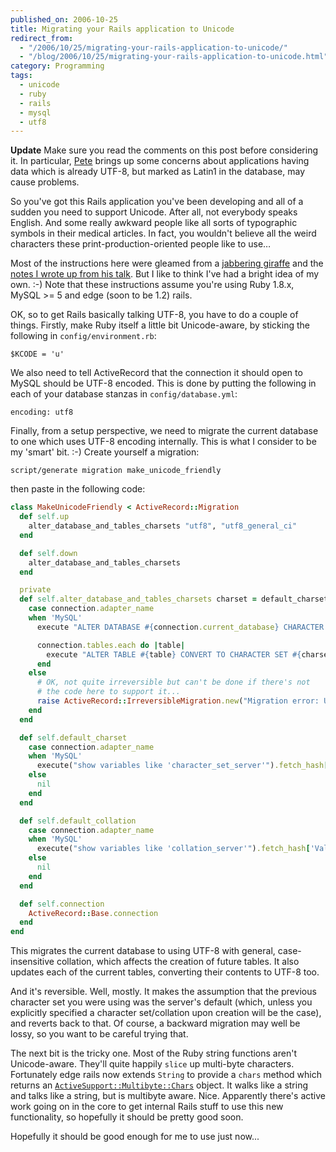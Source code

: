 ```yaml
---
published_on: 2006-10-25
title: Migrating your Rails application to Unicode
redirect_from:
  - "/2006/10/25/migrating-your-rails-application-to-unicode/"
  - "/blog/2006/10/25/migrating-your-rails-application-to-unicode.html"
category: Programming
tags:
  - unicode
  - ruby
  - rails
  - mysql
  - utf8
---
```

**Update** Make sure you read the comments on this post before considering it.  In particular, [Pete](/2006/10/25/migrating-your-rails-application-to-unicode/#comment-13156) brings up some concerns about applications having data which is already UTF-8, but marked as Latin1 in the database, may cause problems.

So you've got this Rails application you've been developing and all of a sudden
you need to support Unicode. After all, not everybody speaks English. And some
really awkward people like all sorts of typographic symbols in their medical
articles. In fact, you wouldn't believe all the weird characters these
print-production-oriented people like to use&hellip;

Most of the instructions here were gleamed from a [jabbering giraffe](http://happygiraffe.net/blog/archives/2006/09/16/unicode-for-rails) and the [notes I wrote up from his talk](/2006/10/11/railsconf-europe-2006-unicode-for-rails-dominic-mitchell/).  But I like to think I've had a bright idea of my own. :-)  Note that these instructions assume you're using Ruby 1.8.x, MySQL >= 5 and edge (soon to be 1.2) rails.

OK, so to get Rails basically talking UTF-8, you have to do a couple of things.
Firstly, make Ruby itself a little bit Unicode-aware, by sticking the following
in `config/environment.rb`:

    $KCODE = 'u'

We also need to tell ActiveRecord that the connection it should open to MySQL
should be UTF-8 encoded. This is done by putting the following in each of your
database stanzas in `config/database.yml`:

    encoding: utf8

Finally, from a setup perspective, we need to migrate the current database to
one which uses UTF-8 encoding internally. This is what I consider to be my
'smart' bit. :-) Create yourself a migration:

    script/generate migration make_unicode_friendly

then paste in the following code:

```ruby
class MakeUnicodeFriendly < ActiveRecord::Migration
  def self.up
    alter_database_and_tables_charsets "utf8", "utf8_general_ci"
  end

  def self.down
    alter_database_and_tables_charsets
  end

  private
  def self.alter_database_and_tables_charsets charset = default_charset, collation = default_collation
    case connection.adapter_name
    when 'MySQL'
      execute "ALTER DATABASE #{connection.current_database} CHARACTER SET #{charset} COLLATE #{collation}"

      connection.tables.each do |table|
        execute "ALTER TABLE #{table} CONVERT TO CHARACTER SET #{charset} COLLATE #{collation}"
      end
    else
      # OK, not quite irreversible but can't be done if there's not
      # the code here to support it...
      raise ActiveRecord::IrreversibleMigration.new("Migration error: Unsupported database for migration to UTF-8 support")
    end
  end

  def self.default_charset
    case connection.adapter_name
    when 'MySQL'
      execute("show variables like 'character_set_server'").fetch_hash['Value']
    else
      nil
    end
  end

  def self.default_collation
    case connection.adapter_name
    when 'MySQL'
      execute("show variables like 'collation_server'").fetch_hash['Value']
    else
      nil
    end
  end

  def self.connection
    ActiveRecord::Base.connection
  end
end
```

This migrates the current database to using UTF-8 with general,
case-insensitive collation, which affects the creation of future tables. It
also updates each of the current tables, converting their contents to UTF-8 too.

And it's reversible. Well, mostly. It makes the assumption that the previous
character set you were using was the server's default (which, unless you
explicitly specified a character set/collation upon creation will be the case),
and reverts back to that. Of course, a backward migration may well be lossy, so
you want to be careful trying that.

The next bit is the tricky one. Most of the Ruby string functions aren't
Unicode-aware. They'll quite happily `slice` up multi-byte characters.
Fortunately edge rails now extends `String` to provide a `chars` method which
returns an
[`ActiveSupport::Multibyte::Chars`](http://multibyterails.org/documentation/activesupport_multibyte/classes/ActiveSupport/Multibyte/Chars.html) object. It
walks like a string and talks like a string, but is multibyte aware. Nice.
Apparently there's active work going on in the core to get internal Rails stuff
to use this new functionality, so hopefully it should be pretty good soon.

Hopefully it should be good enough for me to use just now...

